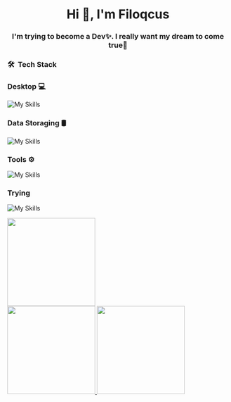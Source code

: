 <h1 align="center">Hi 👋, I'm Filoqcus</h1>
<h3 align="center">I'm trying to become a Dev✨. I really want my dream to come true🍪</h3>

<h3> 🛠 &nbsp;Tech Stack</h3>
<h3> Desktop 💻 </h3>  

  ![My Skills](https://skillicons.dev/icons?i=py,java,nodejs)
<h3> Data Storaging 🛢 </h3>  

  ![My Skills](https://skillicons.dev/icons?i=postgresql)
<h3> Tools ⚙️ </h3>  

  ![My Skills](https://skillicons.dev/icons?i=git,github,rs)
<h3> Trying </h3>  

  ![My Skills](https://skillicons.dev/icons?i=cpp)
<br/>

<a href="https://github.com/Cofatyoi">
  <img height="200px" src="http://github-profile-summary-cards.vercel.app/api/cards/profile-details?username=Filoqcus&theme=default" />
  <br>
  <img height="200px" src="http://github-profile-summary-cards.vercel.app/api/cards/stats?username=Filoqcus&theme=default" />
  <img height="200px" src="http://github-profile-summary-cards.vercel.app/api/cards/repos-per-language?username=Filoqcus&theme=default" />
</a>

<br/>
